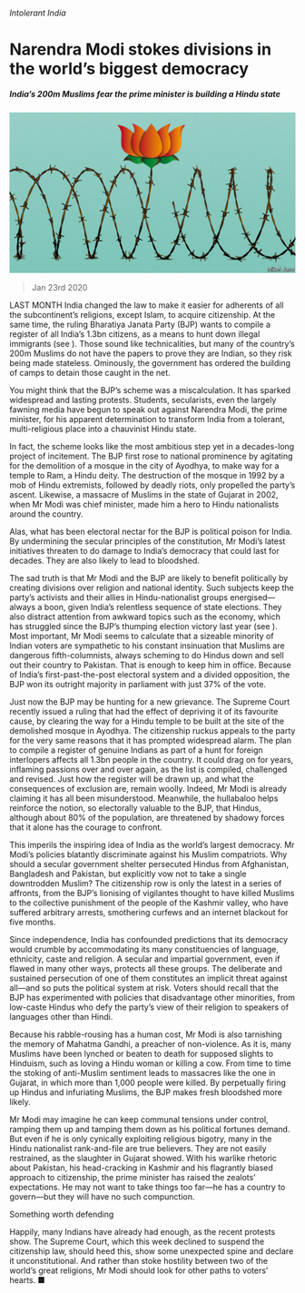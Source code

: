 ###### Intolerant India

# Narendra Modi stokes divisions in the world’s biggest democracy 

##### India’s 200m Muslims fear the prime minister is building a Hindu state 

![image](images/20200125_LDD001_0.jpg) 

> Jan 23rd 2020 

LAST MONTH India changed the law to make it easier for adherents of all the subcontinent’s religions, except Islam, to acquire citizenship. At the same time, the ruling Bharatiya Janata Party (BJP) wants to compile a register of all India’s 1.3bn citizens, as a means to hunt down illegal immigrants (see ). Those sound like technicalities, but many of the country’s 200m Muslims do not have the papers to prove they are Indian, so they risk being made stateless. Ominously, the government has ordered the building of camps to detain those caught in the net.

You might think that the BJP’s scheme was a miscalculation. It has sparked widespread and lasting protests. Students, secularists, even the largely fawning media have begun to speak out against Narendra Modi, the prime minister, for his apparent determination to transform India from a tolerant, multi-religious place into a chauvinist Hindu state.


In fact, the scheme looks like the most ambitious step yet in a decades-long project of incitement. The BJP first rose to national prominence by agitating for the demolition of a mosque in the city of Ayodhya, to make way for a temple to Ram, a Hindu deity. The destruction of the mosque in 1992 by a mob of Hindu extremists, followed by deadly riots, only propelled the party’s ascent. Likewise, a massacre of Muslims in the state of Gujarat in 2002, when Mr Modi was chief minister, made him a hero to Hindu nationalists around the country.

Alas, what has been electoral nectar for the BJP is political poison for India. By undermining the secular principles of the constitution, Mr Modi’s latest initiatives threaten to do damage to India’s democracy that could last for decades. They are also likely to lead to bloodshed.

The sad truth is that Mr Modi and the BJP are likely to benefit politically by creating divisions over religion and national identity. Such subjects keep the party’s activists and their allies in Hindu-nationalist groups energised—always a boon, given India’s relentless sequence of state elections. They also distract attention from awkward topics such as the economy, which has struggled since the BJP’s thumping election victory last year (see ). Most important, Mr Modi seems to calculate that a sizeable minority of Indian voters are sympathetic to his constant insinuation that Muslims are dangerous fifth-columnists, always scheming to do Hindus down and sell out their country to Pakistan. That is enough to keep him in office. Because of India’s first-past-the-post electoral system and a divided opposition, the BJP won its outright majority in parliament with just 37% of the vote.

Just now the BJP may be hunting for a new grievance. The Supreme Court recently issued a ruling that had the effect of depriving it of its favourite cause, by clearing the way for a Hindu temple to be built at the site of the demolished mosque in Ayodhya. The citizenship ruckus appeals to the party for the very same reasons that it has prompted widespread alarm. The plan to compile a register of genuine Indians as part of a hunt for foreign interlopers affects all 1.3bn people in the country. It could drag on for years, inflaming passions over and over again, as the list is compiled, challenged and revised. Just how the register will be drawn up, and what the consequences of exclusion are, remain woolly. Indeed, Mr Modi is already claiming it has all been misunderstood. Meanwhile, the hullabaloo helps reinforce the notion, so electorally valuable to the BJP, that Hindus, although about 80% of the population, are threatened by shadowy forces that it alone has the courage to confront.

This imperils the inspiring idea of India as the world’s largest democracy. Mr Modi’s policies blatantly discriminate against his Muslim compatriots. Why should a secular government shelter persecuted Hindus from Afghanistan, Bangladesh and Pakistan, but explicitly vow not to take a single downtrodden Muslim? The citizenship row is only the latest in a series of affronts, from the BJP’s lionising of vigilantes thought to have killed Muslims to the collective punishment of the people of the Kashmir valley, who have suffered arbitrary arrests, smothering curfews and an internet blackout for five months.

Since independence, India has confounded predictions that its democracy would crumble by accommodating its many constituencies of language, ethnicity, caste and religion. A secular and impartial government, even if flawed in many other ways, protects all these groups. The deliberate and sustained persecution of one of them constitutes an implicit threat against all—and so puts the political system at risk. Voters should recall that the BJP has experimented with policies that disadvantage other minorities, from low-caste Hindus who defy the party’s view of their religion to speakers of languages other than Hindi.

Because his rabble-rousing has a human cost, Mr Modi is also tarnishing the memory of Mahatma Gandhi, a preacher of non-violence. As it is, many Muslims have been lynched or beaten to death for supposed slights to Hinduism, such as loving a Hindu woman or killing a cow. From time to time the stoking of anti-Muslim sentiment leads to massacres like the one in Gujarat, in which more than 1,000 people were killed. By perpetually firing up Hindus and infuriating Muslims, the BJP makes fresh bloodshed more likely.

Mr Modi may imagine he can keep communal tensions under control, ramping them up and tamping them down as his political fortunes demand. But even if he is only cynically exploiting religious bigotry, many in the Hindu nationalist rank-and-file are true believers. They are not easily restrained, as the slaughter in Gujarat showed. With his warlike rhetoric about Pakistan, his head-cracking in Kashmir and his flagrantly biased approach to citizenship, the prime minister has raised the zealots’ expectations. He may not want to take things too far—he has a country to govern—but they will have no such compunction.

Something worth defending

Happily, many Indians have already had enough, as the recent protests show. The Supreme Court, which this week declined to suspend the citizenship law, should heed this, show some unexpected spine and declare it unconstitutional. And rather than stoke hostility between two of the world’s great religions, Mr Modi should look for other paths to voters’ hearts. ■

